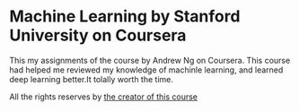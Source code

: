 # Machine Learning by Stanford University on Coursera
This my assignments of the course by Andrew Ng on Coursera. This course had helped me reviewed my knowledge of machinle learning, and learned deep learning better.It tolally worth the time.

All the rights reserves by [the creator of this course](https://www.coursera.org/learn/machine-learning/home/info)
